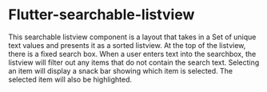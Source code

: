 # Flutter-searchable-listview

This searchable listview component is a layout that takes in a Set of unique text values and presents it as a sorted listview.  At the top of the listview, there is a fixed search box.  When a user enters text into the searchbox, the listview will filter out any items that do not contain the search text.  Selecting an item will display a snack bar showing which item is selected.  The selected item will also be highlighted.
